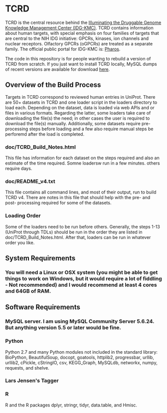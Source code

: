 # TCRD
TCRD is the central resource behind the [Illuminating the Druggable Genome Knowledge Management Center (IDG-KMC)](http://targetcentral.ws/KMC_TiD/). TCRD contains information about human targets, with special emphasis on four families of targets that are central to the NIH IDG initiative: GPCRs, kinases, ion channels and nuclear receptors. Olfactory GPCRs (oGPCRs) are treated as a separate family. The official public portal for IDG-KMC is: [Pharos](https://pharos.nih.gov/).

The code in this repository is for people wanting to rebuild a version of TCRD from scratch. If you just want to install TCRD locally, MySQL dumps of recent versions are available for download [here](http://juniper.health.unm.edu/tcrd/download/).

## Overview of the Build Process
Targets in TCRD correspond to reviewed human entries in UniProt. There are 50+ datasets in TCRD and one loader script in the loaders directory to load each. Depending on the dataset, data is loaded via web APIs and or files in various formats. Regarding the latter, some loaders take care of downloading the file(s) the need; in other cases the user is required to download the file(s) manually. Additionally, some datasets require pre-processing steps before loading and a few also require manual steps be perforemd after the load is completed.

### doc/TCRD_Build_Notes.html
This file has information for each dataset on the steps required and also an estimate of the time required. Somne loadersw run in a few minutes. others require days.

### doc/README_v4.txt
This file contains all command lines, and most of their output, run to build TCRD v4. There are notes in this file that should help with the pre- and post- processing required for some of the datasets.

### Loading Order
Some of the loaders need to be run before others. Generally, the steps 1-13 (UniProt through TDLs) should be run in the order they are listed in doc/TCRD_Build_Notes.html. After that, loaders can be run in whatever order you like.

## System Requirements
### You will need a Linux or OSX system (you might be able to get things to work on Windows, but it would require a lot of fiddling - Not recommended) and I would recommend at least 4 cores and 64GB of RAM.

## Software Requirements
### MySQL server. I am using MySQL Community Server 5.6.24. But anything version 5.5 or later would be fine.

### Python
Python 2.7 and many Python modules not included in the standard library: BioPython, BeautifulSoup, docopt, goatools, httplib2, progressbar, urllib, urllib2, cPickle, cStringIO, csv, KEGG_Graph, MySQLdb, networkx, numpy, requests, and shelve.

### Lars Jensen's Tagger

### R
R and the R packages dplyr, stringr, tidyr, data.table, and Hmisc.


